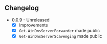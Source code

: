 ﻿
## Changelog

- 0.0.9 - Unreleased
  - [x] Improvements
  - [x] `Get-WinDnsServerForwarder` made public
  - [x] `Get-WinDnsServerScavenging` made public
